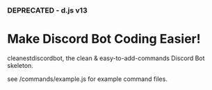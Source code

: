 ### DEPRECATED - d.js v13
# Make Discord Bot Coding Easier!
cleanestdiscordbot, the clean &amp; easy-to-add-commands Discord Bot skeleton.


see /commands/example.js for example command files.
